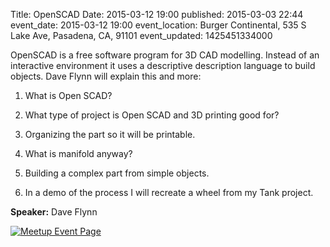 Title: OpenSCAD
Date: 2015-03-12 19:00
published: 2015-03-03 22:44
event_date: 2015-03-12 19:00
event_location: Burger Continental, 535 S Lake Ave, Pasadena, CA, 91101
event_updated: 1425451334000

OpenSCAD is a free software program for 3D CAD modelling. Instead of an
interactive environment it uses a descriptive description language to build
objects. Dave Flynn will explain this and more:

1. What is Open SCAD?

2. What type of project is Open SCAD and 3D printing good for?

3. Organizing the part so it will be printable.

4. What is manifold anyway?

5. Building a complex part from simple objects.

6. In a demo of the process I will recreate a wheel from my Tank project.

**Speaker:** Dave Flynn

[ ![Meetup Event Page]({filename}/images/meetup_logo_45.png) ](http://www.meetup.com/SGVTech/events/220661892/)
